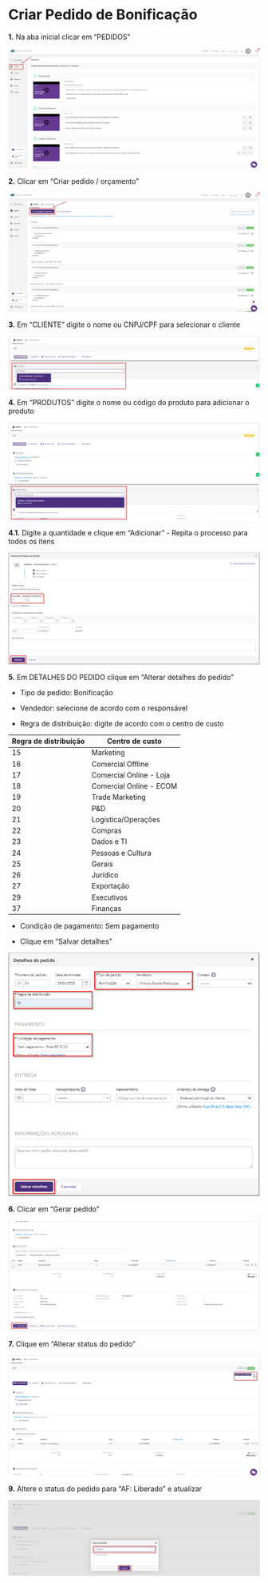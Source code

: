 # Criar Pedido de Bonificação

**1.** Na aba inicial clicar em “PEDIDOS”

![pedido 1](/assets/images/pedido_bonificacao_1.png#center)

**2.** Clicar em “Criar pedido / orçamento”

![pedido 2](/assets/images/pedido_bonificacao_2.png#center)

**3.** Em “CLIENTE” digite o nome ou CNPJ/CPF para selecionar o cliente

![pedido 3](/assets/images/pedido_bonificacao_3.png#center)

**4.** Em “PRODUTOS” digite o nome ou código do produto para adicionar o produto

![pedido 4](/assets/images/pedido_bonificacao_4.png#center)

**4.1.** Digite a quantidade e clique em “Adicionar” - Repita o processo para todos os itens

![pedido 5](/assets/images/pedido_bonificacao_5.png#center)

**5.** Em DETALHES DO PEDIDO clique em “Alterar detalhes do pedido”

- Tipo de pedido: Bonificação

- Vendedor: selecione de acordo com o responsável

- Regra de distribuição: digite de acordo com o centro de custo

|Regra de distribuição|Centro de custo|
|---------------------|---------------|
|15|Marketing|
|16|Comercial Offline|
|17|Comercial Online - Loja|
|18|Comercial Online - ECOM|
|19|Trade Marketing|
|20|P&D|
|21|Logistica/Operações|
|22|Compras|
|23|Dados e TI|
|24|Pessoas e Cultura|
|25|Gerais|
|26|Jurídico|
|27|Exportação|
|29|Executivos|
|37|Finanças|

- Condição de pagamento: Sem pagamento

- Clique em “Salvar detalhes”

![pedido 6](/assets/images/pedido_bonificacao_6.png#center)

**6.** Clicar em “Gerar pedido”

![gerar pedido boni](/assets/images/gerar_pedido_boni.png#center)

**7.** Clique em “Alterar status do pedido”

![pedido 7](/assets/images/pedido_bonificacao_7.png#center)

**9.** Altere o status do pedido para “AF: Liberado” e atualizar

![pedido 8](/assets/images/pedido_bonificacao_8.png#center)